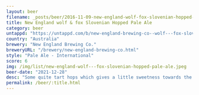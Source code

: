 ```yaml
---
layout: beer
filename: _posts/beer/2016-11-09-new-england-wolf-fox-slovenian-hopped-pale-ale.md
title: New England wolf & fox Slovenian Hopped Pale Ale
category: beer
untappd: "https://untappd.com/b/new-england-brewing-co--wolf---fox-slovenian-hopped-pale-ale/4620805"
country: "Australia"
brewery: "New England Brewing Co."
breweryURL: "/brewery/new-england-brewing-co.html"
style: "Pale Ale - International"
score: 6
img: /img/list/new-england-wolf---fox-slovenian-hopped-pale-ale.jpeg
beer-date: "2021-12-28"
desc: "Some quite tart hops which gives a little sweetness towards the end"
permalink: /beer/:title.html
---
```

